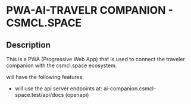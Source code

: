 # PWA-AI-TRAVELR COMPANION - CSMCL.SPACE

## Description
This is a PWA (Progressive Web App) that is used to connect the traveler companion with the csmcl.space ecosystem.

will have the following features:
- will use the api server endpoints at: 
  ai-companion.csmcl-space.test/api/docs (openapi)
 